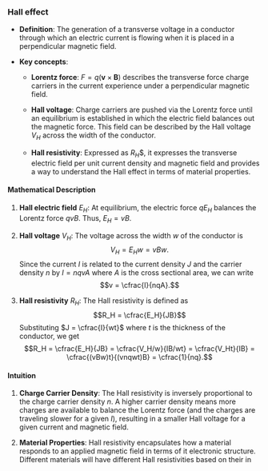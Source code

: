 ### Hall effect

- **Definition**: The generation of a transverse voltage in a conductor through which an electric current is flowing when it is placed in a perpendicular magnetic field.

- **Key concepts**:
	- **Lorentz force**: $F = q(\textbf{v} \times \textbf{B})$ describes the transverse force charge carriers in the current experience under a perpendicular magnetic field. 
	  
	- **Hall voltage**: Charge carriers are pushed via the Lorentz force until an equilibrium is established in which the electric field balances out the magnetic force. This field can be described by the Hall voltage $V_H$ across the width of the conductor.
	  
	- **Hall resistivity**: Expressed as $R_H$$, it expresses the transverse electric field per unit current density and magnetic field and provides a way to understand the Hall effect in terms of material properties.

#### Mathematical Description

1. **Hall electric field** $E_H$: At equilibrium, the electric force $qE_H$ balances the Lorentz force $qvB$. Thus, $E_H = vB.$

2. **Hall voltage** $V_H$: The voltage across the width $w$ of the conductor is $$V_H = E_Hw = vBw.$$Since the current $I$ is related to the current density $J$ and the carrier density $n$ by $I = nqvA$ where $A$ is the cross sectional area, we can write $$v = \cfrac{I}{nqA}.$$
3. **Hall resistivity** $R_H$: The Hall resistivity is defined as $$R_H = \cfrac{E_H}{JB}$$Substituting $J = \cfrac{I}{wt}$ where $t$ is the thickness of the conductor, we get $$R_H = \cfrac{E_H}{JB} = \cfrac{V_H/w}{IB/wt} = \cfrac{V_Ht}{IB} = \cfrac{(vBw)t}{(vnqwt)B} = \cfrac{1}{nq}.$$
#### Intuition

1. **Charge Carrier Density**: The Hall resistivity is inversely proportional to the charge carrier density $n$. A higher carrier density means more charges are available to balance the Lorentz force (and the charges are traveling slower for a given $I$), resulting in a smaller Hall voltage for a given current and magnetic field. 

2. **Material Properties**: Hall resistivity encapsulates how a material responds to an applied magnetic field in terms of it electronic structure. Different materials will have different Hall resistivities based on their in